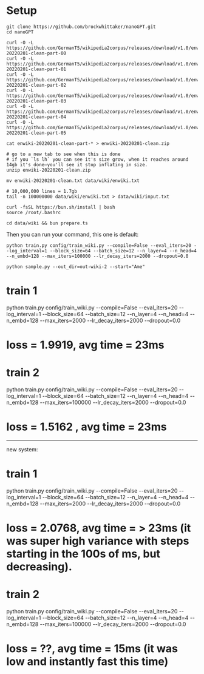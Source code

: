 # Setup
```
git clone https://github.com/brockwhittaker/nanoGPT.git
cd nanoGPT

curl -O -L https://github.com/GermanT5/wikipedia2corpus/releases/download/v1.0/enwiki-20220201-clean-part-00
curl -O -L https://github.com/GermanT5/wikipedia2corpus/releases/download/v1.0/enwiki-20220201-clean-part-01
curl -O -L https://github.com/GermanT5/wikipedia2corpus/releases/download/v1.0/enwiki-20220201-clean-part-02
curl -O -L https://github.com/GermanT5/wikipedia2corpus/releases/download/v1.0/enwiki-20220201-clean-part-03
curl -O -L https://github.com/GermanT5/wikipedia2corpus/releases/download/v1.0/enwiki-20220201-clean-part-04
curl -O -L https://github.com/GermanT5/wikipedia2corpus/releases/download/v1.0/enwiki-20220201-clean-part-05

cat enwiki-20220201-clean-part-* > enwiki-20220201-clean.zip

# go to a new tab to see when this is done
# if you `ls lh` you can see it's size grow, when it reaches around 14gb it's done—you'll see it stop inflating in size.
unzip enwiki-20220201-clean.zip

mv enwiki-20220201-clean.txt data/wiki/enwiki.txt

# 10,000,000 lines = 1.7gb
tail -n 100000000 data/wiki/enwiki.txt > data/wiki/input.txt

curl -fsSL https://bun.sh/install | bash
source /root/.bashrc

cd data/wiki && bun prepare.ts
```

Then you can run your command, this one is default:

```
python train.py config/train_wiki.py --compile=False --eval_iters=20 --log_interval=1 --block_size=64 --batch_size=12 --n_layer=4 --n_head=4 --n_embd=128 --max_iters=100000 --lr_decay_iters=2000 --dropout=0.0

python sample.py --out_dir=out-wiki-2 --start="Ame"
```

# train 1
python train.py config/train_wiki.py --compile=False --eval_iters=20 --log_interval=1 --block_size=64 --batch_size=12 --n_layer=4 --n_head=4 --n_embd=128 --max_iters=2000 --lr_decay_iters=2000 --dropout=0.0
# loss = 1.9919, avg time = 23ms

# train 2
python train.py config/train_wiki.py --compile=False --eval_iters=20 --log_interval=1 --block_size=64 --batch_size=12 --n_layer=4 --n_head=4 --n_embd=128 --max_iters=100000 --lr_decay_iters=2000 --dropout=0.0
# loss = 1.5162 , avg time = 23ms


---

new system:

# train 1
python train.py config/train_wiki.py --compile=False --eval_iters=20 --log_interval=1 --block_size=64 --batch_size=12 --n_layer=4 --n_head=4 --n_embd=128 --max_iters=2000 --lr_decay_iters=2000 --dropout=0.0
# loss = 2.0768, avg time = > 23ms (it was super high variance with steps starting in the 100s of ms, but decreasing).

# train 2
python train.py config/train_wiki.py --compile=False --eval_iters=20 --log_interval=1 --block_size=64 --batch_size=12 --n_layer=4 --n_head=4 --n_embd=128 --max_iters=100000 --lr_decay_iters=2000 --dropout=0.0
# loss = ??, avg time = 15ms (it was low and instantly fast this time)
